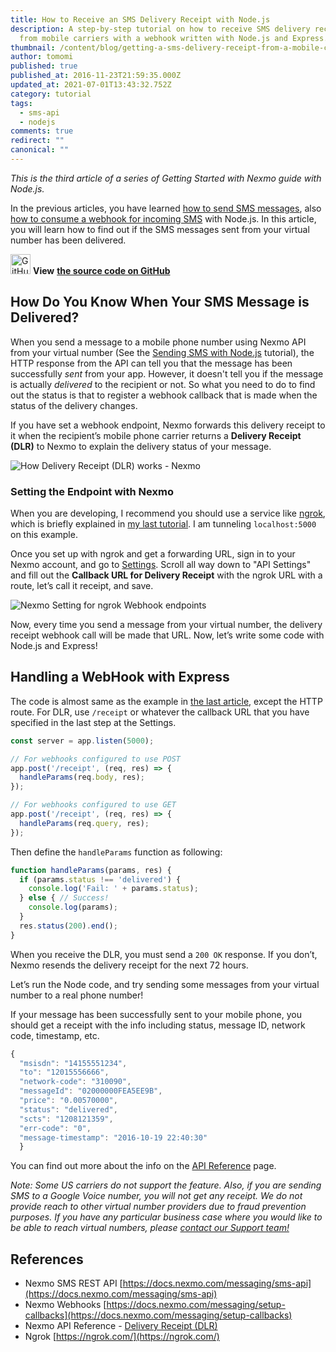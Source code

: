 ```yaml
---
title: How to Receive an SMS Delivery Receipt with Node.js
description: A step-by-step tutorial on how to receive SMS delivery receipts
  from mobile carriers with a webhook written with Node.js and Express.js
thumbnail: /content/blog/getting-a-sms-delivery-receipt-from-a-mobile-carrier-with-node-js-dr/sms-delivery-node.png
author: tomomi
published: true
published_at: 2016-11-23T21:59:35.000Z
updated_at: 2021-07-01T13:43:32.752Z
category: tutorial
tags:
  - sms-api
  - nodejs
comments: true
redirect: ""
canonical: ""
---
```

*This is the third article of a series of Getting Started with Nexmo guide with Node.js.*

In the previous articles, you have learned [how to send SMS messages](https://www.nexmo.com/blog/2016/10/19/how-to-send-sms-messages-with-node-js-and-express-dr/), also [how to consume a webhook for incoming SMS](https://www.nexmo.com/blog/2016/10/27/receive-sms-messages-node-js-express-dr/) with Node.js. In this article, you will learn how to find out if the SMS messages sent from your virtual number has been delivered.

<img style="width: 32px;height: 32px" src="https://www.nexmo.com/wp-content/uploads/2016/10/GitHub-Mark-64px.png" alt="GitHub icon" /> **View** **[the source code on GitHub](https://github.com/nexmo-community/nexmo-node-quickstart/blob/4c6f00d0e4a50f7e2c68f38f132996829d792bbe/sms/dlr-express.js)**

## How Do You Know When Your SMS Message is Delivered?

When you send a message to a mobile phone number using Nexmo API from your virtual number (See the [Sending SMS with Node.js](https://www.nexmo.com/blog/2016/10/19/how-to-send-sms-messages-with-node-js-and-express-dr/) tutorial), the HTTP response from the API can tell you that the message has been successfully *sent* from your app. However, it doesn't tell you if the message is actually *delivered* to the recipient or not. So what you need to do to find out the status is that to register a webhook callback that is made when the status of the delivery changes.

If you have set a webhook endpoint, Nexmo forwards this delivery receipt to it when the recipient’s mobile phone carrier returns a **Delivery Receipt (DLR)** to Nexmo to explain the delivery status of your message.

![How Delivery Receipt (DLR) works - Nexmo](https://www.nexmo.com/wp-content/uploads/2016/11/diagram-dlr.png)

### Setting the Endpoint with Nexmo

When you are developing, I recommend you should use a service like [ngrok](https://ngrok.com/), which is briefly explained in [my last tutorial](https://www.nexmo.com/blog/author/tomomi/). I am tunneling `localhost:5000` on this example.

Once you set up with ngrok and get a forwarding URL, sign in to your Nexmo account, and go to [Settings](https://dashboard.nexmo.com/settings). Scroll all way down to "API Settings" and fill out the **Callback URL for Delivery Receipt** with the ngrok URL with a route, let’s call it receipt, and save.


![Nexmo Setting for ngrok Webhook endpoints](https://www.nexmo.com/wp-content/uploads/2016/11/webhook-delivery-endpoint.png)

Now, every time you send a message from your virtual number, the delivery receipt webhook call will be made that URL. Now, let’s write some code with Node.js and Express!

## Handling a WebHook with Express

The code is almost same as the example in [the last article](https://www.nexmo.com/blog/2016/10/27/receive-sms-messages-node-js-express-dr/), except the HTTP route. For DLR, use `/receipt` or whatever the callback URL that you have specified in the last step at the Settings.

```javascript
const server = app.listen(5000);

// For webhooks configured to use POST
app.post('/receipt', (req, res) => {
  handleParams(req.body, res);
});

// For webhooks configured to use GET
app.post('/receipt', (req, res) => {
  handleParams(req.query, res);
});
```

Then define the `handleParams` function as following:

```javascript
function handleParams(params, res) {
  if (params.status !== 'delivered') {
    console.log('Fail: ' + params.status);
  } else { // Success!
    console.log(params);
  }
  res.status(200).end();
}
```

When you receive the DLR, you must send a `200 OK` response. If you don’t, Nexmo resends the delivery receipt for the next 72 hours.

Let’s run the Node code, and try sending some messages from your virtual number to a real phone number! 

If your message has been successfully sent to your mobile phone, you should get a receipt with the info including status, message ID, network code, timestamp, etc.

```javascript
{
  "msisdn": "14155551234",
  "to": "12015556666",
  "network-code": "310090",
  "messageId": "02000000FEA5EE9B",
  "price": "0.00570000",
  "status": "delivered",
  "scts": "1208121359",
  "err-code": "0",
  "message-timestamp": "2016-10-19 22:40:30"
  }
```

You can find out more about the info on the [API Reference](https://docs-ea.nexmo.com/messaging/sms-api/api-reference#delivery_receipt) page.

*Note: Some US carriers do not support the feature. Also, if you are sending SMS to a Google Voice number, you will not get any receipt. We do not provide reach to other virtual number providers due to fraud prevention purposes. If you have any particular business case where you would like to be able to reach virtual numbers, please [contact our Support team!](https://www.nexmo.com/contact-sales)*

## References

* Nexmo SMS REST API [https://docs.nexmo.com/messaging/sms-api](https://docs.nexmo.com/messaging/sms-api)
* Nexmo Webhooks [https://docs.nexmo.com/messaging/setup-callbacks](https://docs.nexmo.com/messaging/setup-callbacks)
* Nexmo API Reference - [Delivery Receipt (DLR) ](https://docs-ea.nexmo.com/messaging/sms-api/api-reference#delivery_receipt)
* Ngrok [https://ngrok.com/](https://ngrok.com/) 


